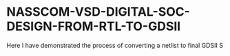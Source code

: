 # NASSCOM-VSD-DIGITAL-SOC-DESIGN-FROM-RTL-TO-GDSII
Here I have demonstrated the process of converting a netlist to final GDSII S
